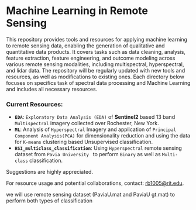 # Machine Learning in Remote Sensing

This repository provides tools and resources for applying machine learning to remote sensing data, enabling the generation of qualitative and quantitative data products. It covers tasks such as data cleaning, analysis, feature extraction, feature engineering, and outcome modeling across various remote sensing modalities, including multispectral, hyperspectral, and lidar data. The repository will be regularly updated with new tools and resources, as well as modifications to existing ones. Each directory below focuses on  specifics task of spectral data processing and Machine Learning and includes all necessary resources.

### Current Resources:

- **`EDA`**: `Exploratory Data Analysis (EDA)` of **Sentinel2** based  13 band `Multispectral` imagery collected over Rochester, New York.
- **`ML`**: Analysis of `Hyperspectral` Imagery and application of `Principal Component Analysis(PCA)` for dimensionality reduction and using the data for `K-means` clustering     based Unsupervised classification.
- **`HSI_multiclass_classification`**: Using `Hyperspectral` remote sensing dataset from `Pavia University ` to perform `Binary` as well as `Multi-class` classification. 

Suggestions are highly appreciated.

For resource usage and potential collaborations, contact: rb1005@rit.edu.

we will use remote sensing dataset (PaviaU.mat and PaviaU gt.mat) to perform both
types of classification
